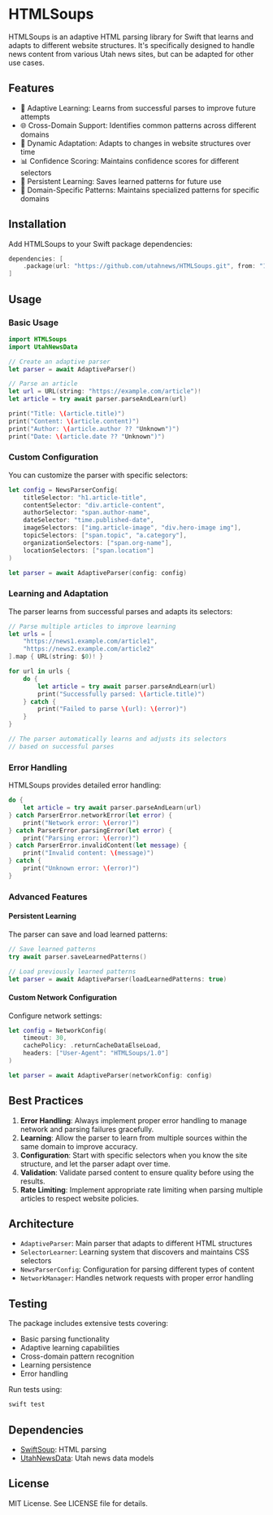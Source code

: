 # HTMLSoups

HTMLSoups is an adaptive HTML parsing library for Swift that learns and adapts to different website structures. It's specifically designed to handle news content from various Utah news sites, but can be adapted for other use cases.

## Features

- 🧠 Adaptive Learning: Learns from successful parses to improve future attempts
- 🌐 Cross-Domain Support: Identifies common patterns across different domains
- 🔄 Dynamic Adaptation: Adapts to changes in website structures over time
- 📊 Confidence Scoring: Maintains confidence scores for different selectors
- 💾 Persistent Learning: Saves learned patterns for future use
- 🎯 Domain-Specific Patterns: Maintains specialized patterns for specific domains

## Installation

Add HTMLSoups to your Swift package dependencies:

```swift
dependencies: [
    .package(url: "https://github.com/utahnews/HTMLSoups.git", from: "1.0.0")
]
```

## Usage

### Basic Usage

```swift
import HTMLSoups
import UtahNewsData

// Create an adaptive parser
let parser = await AdaptiveParser()

// Parse an article
let url = URL(string: "https://example.com/article")!
let article = try await parser.parseAndLearn(url)

print("Title: \(article.title)")
print("Content: \(article.content)")
print("Author: \(article.author ?? "Unknown")")
print("Date: \(article.date ?? "Unknown")")
```

### Custom Configuration

You can customize the parser with specific selectors:

```swift
let config = NewsParserConfig(
    titleSelector: "h1.article-title",
    contentSelector: "div.article-content",
    authorSelector: "span.author-name",
    dateSelector: "time.published-date",
    imageSelectors: ["img.article-image", "div.hero-image img"],
    topicSelectors: ["span.topic", "a.category"],
    organizationSelectors: ["span.org-name"],
    locationSelectors: ["span.location"]
)

let parser = await AdaptiveParser(config: config)
```

### Learning and Adaptation

The parser learns from successful parses and adapts its selectors:

```swift
// Parse multiple articles to improve learning
let urls = [
    "https://news1.example.com/article1",
    "https://news2.example.com/article2"
].map { URL(string: $0)! }

for url in urls {
    do {
        let article = try await parser.parseAndLearn(url)
        print("Successfully parsed: \(article.title)")
    } catch {
        print("Failed to parse \(url): \(error)")
    }
}

// The parser automatically learns and adjusts its selectors
// based on successful parses
```

### Error Handling

HTMLSoups provides detailed error handling:

```swift
do {
    let article = try await parser.parseAndLearn(url)
} catch ParserError.networkError(let error) {
    print("Network error: \(error)")
} catch ParserError.parsingError(let error) {
    print("Parsing error: \(error)")
} catch ParserError.invalidContent(let message) {
    print("Invalid content: \(message)")
} catch {
    print("Unknown error: \(error)")
}
```

### Advanced Features

#### Persistent Learning

The parser can save and load learned patterns:

```swift
// Save learned patterns
try await parser.saveLearnedPatterns()

// Load previously learned patterns
let parser = await AdaptiveParser(loadLearnedPatterns: true)
```

#### Custom Network Configuration

Configure network settings:

```swift
let config = NetworkConfig(
    timeout: 30,
    cachePolicy: .returnCacheDataElseLoad,
    headers: ["User-Agent": "HTMLSoups/1.0"]
)

let parser = await AdaptiveParser(networkConfig: config)
```

## Best Practices

1. **Error Handling**: Always implement proper error handling to manage network and parsing failures gracefully.
2. **Learning**: Allow the parser to learn from multiple sources within the same domain to improve accuracy.
3. **Configuration**: Start with specific selectors when you know the site structure, and let the parser adapt over time.
4. **Validation**: Validate parsed content to ensure quality before using the results.
5. **Rate Limiting**: Implement appropriate rate limiting when parsing multiple articles to respect website policies.

## Architecture

- `AdaptiveParser`: Main parser that adapts to different HTML structures
- `SelectorLearner`: Learning system that discovers and maintains CSS selectors
- `NewsParserConfig`: Configuration for parsing different types of content
- `NetworkManager`: Handles network requests with proper error handling

## Testing

The package includes extensive tests covering:
- Basic parsing functionality
- Adaptive learning capabilities
- Cross-domain pattern recognition
- Learning persistence
- Error handling

Run tests using:
```bash
swift test
```

## Dependencies

- [SwiftSoup](https://github.com/scinfu/SwiftSoup): HTML parsing
- [UtahNewsData](https://github.com/utahnews/UtahNewsData): Utah news data models

## License

MIT License. See LICENSE file for details.
